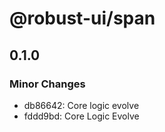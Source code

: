 # @robust-ui/span

## 0.1.0

### Minor Changes

- db86642: Core logic evolve
- fddd9bd: Core Logic Evolve
